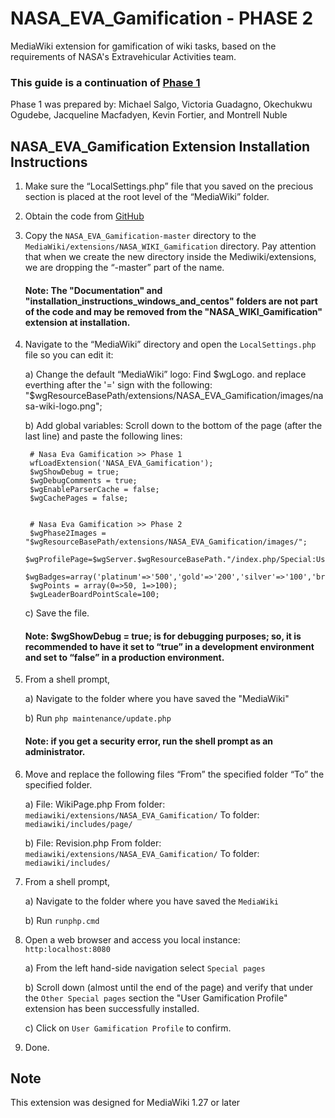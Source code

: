 # NASA_EVA_Gamification - PHASE 2

MediaWiki extension for gamification of wiki tasks, based on the requirements of NASA's Extravehicular Activities team.
### This guide is a continuation of [Phase 1](https://github.com/SWEN670NASAEVA/NASA_EVA_Gamification)
Phase 1 was prepared by:  Michael Salgo, Victoria Guadagno, Okechukwu Ogudebe, Jacqueline Macfadyen, Kevin Fortier, and Montrell Nuble


## NASA_EVA_Gamification Extension Installation Instructions

1. Make sure the “LocalSettings.php” file that you saved on the precious section is placed at the root level of the “MediaWiki” folder. 

2. Obtain the code from [GitHub](https://github.com/SWEN670NASAEVA2/NASA_EVA_Gamification)

3. Copy the `NASA_EVA_Gamification-master` directory to the `MediaWiki/extensions/NASA_WIKI_Gamification` directory.  Pay attention that when we create the new directory inside the Mediwiki/extensions, we are dropping the “-master” part of the name.  
	
	#### Note: The "Documentation" and "installation_instructions_windows_and_centos" folders are not part of the code and may be removed from the "NASA_WIKI_Gamification" extension at installation. 

4. Navigate to the “MediaWiki” directory and open the `LocalSettings.php` file so you can edit it:

	a) Change the default “MediaWiki” logo: 
		Find $wgLogo.  and replace everthing after the '=' sign with the following:
		"$wgResourceBasePath/extensions/NASA_EVA_Gamification/images/nasa-wiki-logo.png";
		
	b) Add global variables:
		Scroll down to the bottom of the page (after the last line) and paste the following lines:


		# Nasa Eva Gamification >> Phase 1
		wfLoadExtension('NASA_EVA_Gamification');
		$wgShowDebug = true;
		$wgDebugComments = true;
		$wgEnableParserCache = false;
		$wgCachePages = false;


		# Nasa Eva Gamification >> Phase 2
		$wgPhase2Images = "$wgResourceBasePath/extensions/NASA_EVA_Gamification/images/";
		$wgProfilePage=$wgServer.$wgResourceBasePath."/index.php/Special:UserGamificationProfile";
		$wgBadges=array('platinum'=>'500','gold'=>'200','silver'=>'100','bronze'=>'50');
		$wgPoints = array(0=>50, 1=>100);
		$wgLeaderBoardPointScale=100;

	c) Save the file.
	
	#### Note: $wgShowDebug = true; is for debugging purposes; so, it is recommended to have it set to “true” in a development 	environment and set to “false” in a production environment.

5. From a shell prompt,

	a) Navigate to the folder where you have saved the "MediaWiki"
	
	b) Run `php maintenance/update.php`

	#### Note: if you get a security error, run the shell prompt as an administrator.

6. Move and replace the following files “From” the specified folder “To” the specified folder.

	a)
		File: WikiPage.php
		From folder: `mediawiki/extensions/NASA_EVA_Gamification/`
		To folder:  `mediawiki/includes/page/`

	b)
	  File: Revision.php
		From folder: `mediawiki/extensions/NASA_EVA_Gamification/`
		To folder:   `mediawiki/includes/`

7. From a shell prompt,

	a) Navigate to the folder where you have saved the `MediaWiki`
	
	b) Run `runphp.cmd`
	

8. Open a web browser and access you local instance: `http:localhost:8080`

	a) From the left hand-side navigation select `Special pages`
	
	b) Scroll down (almost until the end of the page) and verify that under the `Other Special pages` section the "User Gamification Profile" extension has been successfully installed.
	
	c) Click on `User Gamification Profile` to confirm.
	

9. Done.

## Note
This extension was designed for MediaWiki 1.27 or later
